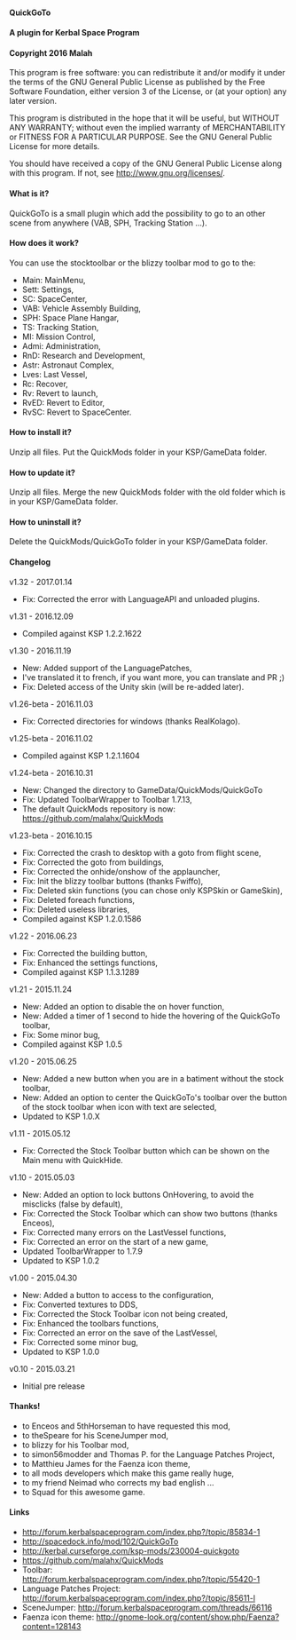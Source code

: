 ﻿#### QuickGoTo
#### A plugin for Kerbal Space Program
#### Copyright 2016 Malah

This program is free software: you can redistribute it and/or modify
it under the terms of the GNU General Public License as published by
the Free Software Foundation, either version 3 of the License, or
(at your option) any later version.

This program is distributed in the hope that it will be useful,
but WITHOUT ANY WARRANTY; without even the implied warranty of
MERCHANTABILITY or FITNESS FOR A PARTICULAR PURPOSE.  See the
GNU General Public License for more details.

You should have received a copy of the GNU General Public License
along with this program.  If not, see <http://www.gnu.org/licenses/>. 


#### What is it?

QuickGoTo is a small plugin which add the possibility to go to an other scene from anywhere (VAB, SPH, Tracking Station ...).

#### How does it work?

You can use the stocktoolbar or the blizzy toolbar mod to go to the:
* Main: MainMenu,
* Sett: Settings,
* SC: SpaceCenter,
* VAB: Vehicle Assembly Building,
* SPH: Space Plane Hangar,
* TS: Tracking Station,
* MI: Mission Control,
* Admi: Administration,
* RnD: Research and Development,
* Astr: Astronaut Complex,
* Lves: Last Vessel,
* Rc: Recover,
* Rv: Revert to launch,
* RvED: Revert to Editor,
* RvSC: Revert to SpaceCenter.

#### How to install it?

Unzip all files. Put the QuickMods folder in your KSP/GameData folder.

#### How to update it?

Unzip all files. Merge the new QuickMods folder with the old folder which is in your KSP/GameData folder.

#### How to uninstall it?

Delete the QuickMods/QuickGoTo folder in your KSP/GameData folder.

#### Changelog

v1.32 - 2017.01.14
* Fix: Corrected the error with LanguageAPI and unloaded plugins.

v1.31 - 2016.12.09
* Compiled against KSP 1.2.2.1622

v1.30 - 2016.11.19
* New: Added support of the LanguagePatches,
* I've translated it to french, if you want more, you can translate and PR ;)
* Fix: Deleted access of the Unity skin (will be re-added later).

v1.26-beta - 2016.11.03
* Fix: Corrected directories for windows (thanks RealKolago).

v1.25-beta - 2016.11.02
* Compiled against KSP 1.2.1.1604

v1.24-beta - 2016.10.31
* New: Changed the directory to GameData/QuickMods/QuickGoTo
* Fix: Updated ToolbarWrapper to Toolbar 1.7.13,
* The default QuickMods repository is now: https://github.com/malahx/QuickMods

v1.23-beta - 2016.10.15
* Fix: Corrected the crash to desktop with a goto from flight scene,
* Fix: Corrected the goto from buildings,
* Fix: Corrected the onhide/onshow of the applauncher,
* Fix: Init the blizzy toolbar buttons (thanks Fwiffo),
* Fix: Deleted skin functions (you can chose only KSPSkin or GameSkin),
* Fix: Deleted foreach functions,
* Fix: Deleted useless libraries,
* Compiled against KSP 1.2.0.1586

v1.22 - 2016.06.23
* Fix: Corrected the building button,
* Fix: Enhanced the settings functions,
* Compiled against KSP 1.1.3.1289

v1.21 - 2015.11.24
* New: Added an option to disable the on hover function,
* New: Added a timer of 1 second to hide the hovering of the QuickGoTo toolbar,
* Fix: Some minor bug,
* Compiled against KSP 1.0.5

v1.20 - 2015.06.25
* New: Added a new button when you are in a batiment without the stock toolbar,
* New: Added an option to center the QuickGoTo's toolbar over the button of the stock toolbar when icon with text are selected,
* Updated to KSP 1.0.X

v1.11 - 2015.05.12
* Fix: Corrected the Stock Toolbar button which can be shown on the Main menu with QuickHide.

v1.10 - 2015.05.03
* New: Added an option to lock buttons OnHovering, to avoid the misclicks (false by default),
* Fix: Corrected the Stock Toolbar which can show two buttons (thanks Enceos),
* Fix: Corrected many errors on the LastVessel functions,
* Fix: Corrected an error on the start of a new game,
* Updated ToolbarWrapper to 1.7.9
* Updated to KSP 1.0.2

v1.00 - 2015.04.30
* New: Added a button to access to the configuration,
* Fix: Converted textures to DDS,
* Fix: Corrected the Stock Toolbar icon not being created,
* Fix: Enhanced the toolbars functions,
* Fix: Corrected an error on the save of the LastVessel,
* Fix: Corrected some minor bug,
* Updated to KSP 1.0.0

v0.10 - 2015.03.21
* Initial pre release

#### Thanks!

* to Enceos and 5thHorseman to have requested this mod,
* to theSpeare for his SceneJumper mod,
* to blizzy for his Toolbar mod,
* to simon56modder and Thomas P. for the Language Patches Project,
* to Matthieu James for the Faenza icon theme,
* to all mods developers which make this game really huge,
* to my friend Neimad who corrects my bad english ...
* to Squad for this awesome game.

#### Links

* http://forum.kerbalspaceprogram.com/index.php?/topic/85834-1
* http://spacedock.info/mod/102/QuickGoTo
* http://kerbal.curseforge.com/ksp-mods/230004-quickgoto
* https://github.com/malahx/QuickMods
* Toolbar: http://forum.kerbalspaceprogram.com/index.php?/topic/55420-1
* Language Patches Project: http://forum.kerbalspaceprogram.com/index.php?/topic/85611-l
* SceneJumper: http://forum.kerbalspaceprogram.com/threads/66116
* Faenza icon theme: http://gnome-look.org/content/show.php/Faenza?content=128143

